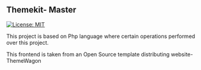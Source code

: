  Themekit- Master
 ---------------------------------------------------------------------------------------------------------

[![License: MIT](https://img.shields.io/badge/License-MIT-yellow.svg)](https://opensource.org/licenses/MIT)

This project is based on Php language where certain operations performed over this project.

This frontend is taken from an Open Source template distributing website-ThemeWagon

